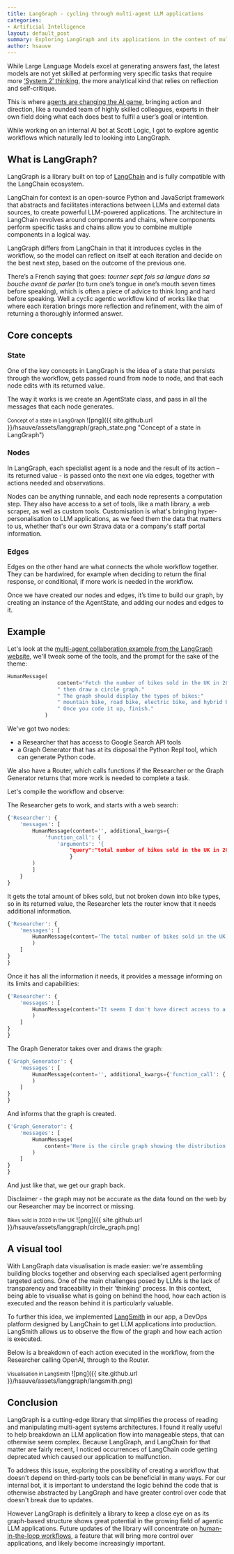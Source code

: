 ```yaml
---
title: LangGraph - cycling through multi-agent LLM applications
categories: 
- Artificial Intelligence
layout: default_post
summary: Exploring LangGraph and its applications in the context of multi-agent Large Language Model (LLM) applications.
author: hsauve
---
```


While Large Language Models excel at generating answers fast, the latest models are not yet skilled at performing very specific tasks that require more [‘System 2’ thinking](https://blog.langchain.dev/reflection-agents/), the more analytical kind that relies on reflection and self-critique. 

This is where [agents are changing the AI game](https://www.deeplearning.ai/the-batch/issue-241/), bringing action and direction, like a rounded team of highly skilled colleagues, experts in their own field doing what each does best to fulfil a user’s goal or intention. 

While working on an internal AI bot at Scott Logic, I got to explore agentic workflows which naturally led to looking into LangGraph. 

## What is LangGraph? 

LangGraph is a library built on top of [LangChain](https://www.langchain.com/) and is fully compatible with the LangChain ecosystem. 

LangChain for context is an open-source Python and JavaScript framework that abstracts and facilitates interactions between LLMs and external data sources, to create powerful LLM-powered applications. The architecture in LangChain revolves around components and chains, where components perform specific tasks and chains allow you to combine multiple components in a logical way.

LangGraph differs from LangChain in that it introduces cycles in the workflow, so the model can reflect on itself at each iteration and decide on the best next step, based on the outcome of the previous one. 

There’s a French saying that goes: *tourner sept fois sa langue dans sa bouche avant de parler* (to turn one’s tongue in one’s mouth seven times before speaking), which is often a piece of advice to think long and hard before speaking. Well a cyclic agentic workflow kind of works like that where each iteration brings more reflection and refinement, with the aim of returning a thoroughly informed answer. 

## Core concepts

### State

One of the key concepts in LangGraph is the idea of a state that persists through the workflow, gets passed round from node to node, and that each node edits with its returned value. 

The way it works is we create an AgentState class, and pass in all the messages that each node generates. 

<small>Concept of a state in LangGraph</small>
![png]({{ site.github.url }}/hsauve/assets/langgraph/graph_state.png "Concept of a state in LangGraph")

### Nodes

In LangGraph, each specialist agent is a node and the result of its action – its returned value - is passed onto the next one via edges, together with actions needed and observations. 

Nodes can be anything runnable, and each node represents a computation step. They also have access to a set of tools, like a math library, a web scraper, as well as custom tools. Customisation is what's bringing hyper-personalisation to LLM applications, as we feed them the data that matters to us, whether that's our own Strava data or a company's staff portal information.

### Edges

Edges on the other hand are what connects the whole workflow together. They can be hardwired, for example when deciding to return the final response, or conditional, if more work is needed in the workflow. 

Once we have created our nodes and edges, it’s time to build our graph, by creating an instance of the AgentState, and adding our nodes and edges to it. 

## Example

Let's look at the [multi-agent collaboration example from the LangGraph website](https://langchain-ai.github.io/langgraph/tutorials/multi_agent/multi-agent-collaboration/), we'll tweak some of the tools, and the prompt for the sake of the theme:

~~~python
HumanMessage(
                content="Fetch the number of bikes sold in the UK in 2020,"
                " then draw a circle graph."
                " The graph should display the types of bikes:"
                " mountain bike, road bike, electric bike, and hybrid bike."
                " Once you code it up, finish."
            ) 
~~~

We've got two nodes:
- a Researcher that has access to Google Search API tools
- a Graph Generator that has at its disposal the Python Repl tool, which can generate Python code.

We also have a Router, which calls functions if the Researcher or the Graph Generator returns that more work is needed to complete a task. 

Let's compile the workflow and observe:

The Researcher gets to work, and starts with a web search:

~~~python
{'Researcher': {
    'messages': [
        HumanMessage(content='', additional_kwargs={
            'function_call': {
                'arguments': '{
                    "query":"total number of bikes sold in the UK in 2020"}', 'name': 'web_search'}
                    }
        )
        ]
    }
}
~~~

It gets the total amount of bikes sold, but not broken down into bike types, so in its returned value, the Researcher lets the router know that it needs additional information.

~~~python
{'Researcher': {
    'messages': [
        HumanMessage(content='The total number of bikes sold in the UK in 2020 was approximately 3.3 million. Now, I will find the breakdown of sales by type of bike (mountain bike, road bike, electric bike, and hybrid bike) to create the circle graph.
        )
    ]
}
}
~~~

Once it has all the information it needs, it provides a message informing on its limits and capabilities:
~~~python
{'Researcher': {
    'messages': [
        HumanMessage(content="It seems I don't have direct access to a tool that can create a circle graph. However, I can provide the data in a format that you can use to create a circle graph using any standard graphing tool or software:\n\n- **Electric bikes**: 194,700 bikes\n- **Mountain bikes**: 1,155,000 bikes\n- **Road bikes**: 1,155,000 bikes\n- **Hybrid bikes**: 795,300 bikes
        )
    ]
}
}
~~~

The Graph Generator takes over and draws the graph:

~~~python
{'Graph_Generator': {
    'messages': [
        HumanMessage(content='', additional_kwargs={'function_call': {'arguments': '{"code":"import matplotlib.pyplot as plt\\n\\n# Data to plot\\nlabels = \'Electric Bikes\', \'Mountain Bikes\', \'Road Bikes\', \'Hybrid Bikes\'\\nsizes = [194700, 1155000, 1155000, 795300]\\ncolors = [\'gold\', \'yellowgreen\', \'lightcoral\', \'lightskyblue\']\\nexplode = (0.1, 0, 0, 0)  # explode 1st slice\\n\\n# Plot\\nplt.pie(sizes, explode=explode, labels=labels, colors=colors,\\nautopct=\'%1.1f%%\', shadow=True, startangle=140)\\n\\nplt.axis(\'equal\')\\nplt.title(\'Bike Sales Distribution in the UK in 2020\')\\nplt.show()"}', 'name': 'python_repl'}}
        )
    ]
}
}
~~~

And informs that the graph is created.

~~~python
{'Graph_Generator': {
    'messages': [
        HumanMessage(
            content='Here is the circle graph showing the distribution of bike sales in the UK in 2020 by type:\n\n![Bike Sales Distribution in the UK in 2020](sandbox:/mnt/data/graph.png)\n\nThis graph visually represents the estimated sales of electric bikes, mountain bikes, road bikes, and hybrid bikes in the UK for the year 2020.'
        )
    ]
}
}
~~~

And just like that, we get our graph back. 

Disclaimer - the graph may not be accurate as the data found on the web by our Researcher may be incorrect or missing.

<small>Bikes sold in 2020 in the UK</small>
![png]({{ site.github.url }}/hsauve/assets/langgraph/circle_graph.png)



## A visual tool

With LangGraph data visualisation is made easier: we're assembling building blocks together and observing each specialised agent performing targeted actions.
One of the main challenges posed by LLMs is the lack of transparency and traceability in their 'thinking' process. In this context, being able to visualise what is going on behind the hood, how each action is executed and the reason behind it is particularly valuable.

To further this idea, we implemented [LangSmith](https://www.langchain.com/langsmith) in our app, a DevOps platform designed by LangChain to get LLM applications into production.
LangSmith allows us to observe the flow of the graph and how each action is executed. 

Below is a breakdown of each action executed in the workflow, from the Researcher calling OpenAI, through to the Router.

<small>Visualisation in LangSmith</small>
![png]({{ site.github.url }}/hsauve/assets/langgraph/langsmith.png)


## Conclusion

LangGraph is a cutting-edge library that simplifies the process of reading and manipulating multi-agent systems architectures.
I found it really useful to help breakdown an LLM application flow into manageable steps, that can otherwise seem complex. 
Because LangGraph, and LangChain for that matter are fairly recent, I noticed occurrences of LangChain code getting deprecated which caused our application to malfunction. 

To address this issue, exploring the possibility of creating a workflow that doesn't depend on third-party tools can be beneficial in many ways. For our internal bot, it is important to understand the logic behind the code that is otherwise abstracted by LangGraph and have greater control over code that doesn't break due to updates.

However LangGraph is definitely a library to keep a close eye on as its graph-based structure shows great potential in the growing field of agentic LLM applications. Future updates of the library will concentrate on [human-in-the-loop workflows](https://blog.langchain.dev/human-in-the-loop-with-opengpts-and-langgraph/), a feature that will bring more control over applications, and likely become increasingly important.
